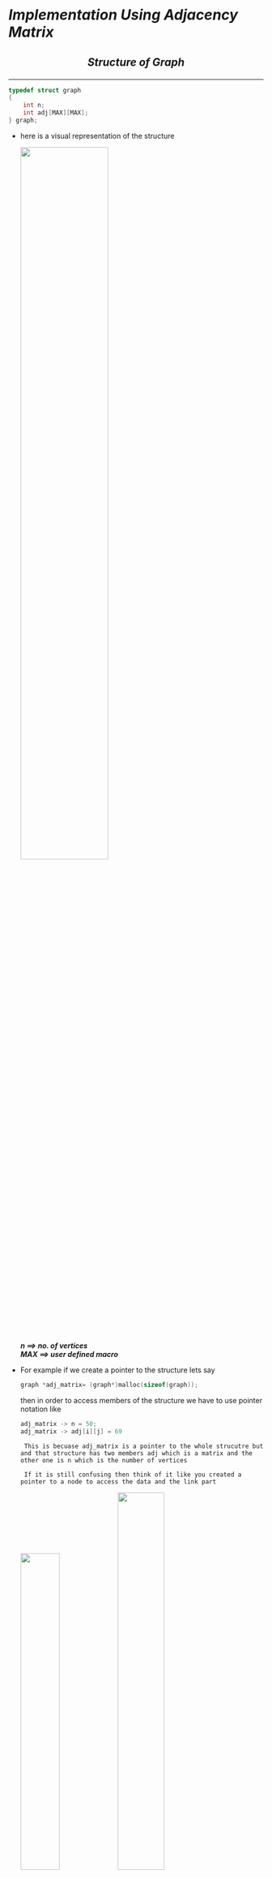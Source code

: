 # ***Implementation Using Adjacency Matrix***  


## <p align="center"><em>Structure of Graph</em></p>
---
~~~c 
typedef struct graph
{
    int n;
    int adj[MAX][MAX];
} graph;
~~~
- here is a visual representation of the structure  
  

    <img src="images/8.png"  width="60%" >  

    ***n ==> no. of vertices  
    MAX ==> user defined macro***  

- For example if we create a pointer to the structure lets say 
    ~~~c 
    graph *adj_matrix= (graph*)malloc(sizeof(graph));
    ~~~

    then in order to access members of the structure we have to use pointer notation like

    ~~~c
    adj_matrix -> n = 50;
    adj_matrix -> adj[i][j] = 69
    ~~~

    ``` This is becuase adj_matrix is a pointer to the whole strucutre but and that structure has two members adj which is a matrix and the other one is n which is the number of vertices```

    ``` If it is still confusing then think of it like you created a pointer to a node to access the data and the link part```

    <img src="images/8.png"  width="40%" ><img src="images/9.png"  width="43.7%" > 

    Here :  
    ``` 
        graph -> n = 3;
        node -> data = 3;

        And 

        graph -> adj[i][j]= 69;
        node -> link = new_node
    ```

    > Note :  
       The above snippets are not equivalent statements they are just to make you understand how pointer works here  
        
    graph is used in above example but in practice graph is the name of the data strucutre so we use adj_matrix as the name of the data structure.
---  

## <p align="center"><em>ADT OF GRAPHS</em></p>  
---

* Creating a Graph
* Displaying a Graph
* Calulating Indegree
* Calulating Outdegree

___ 

### <p align ="center">Creating a graph</p>
~~~c
void create_graph(graph *adj_matrix)
{
    int i , j;

    for (i=0 ; i< adj_matrix ->n ;i++)
    {
        for ( j=0 ; j< adj_matrix ->n ; j++)
        {
            adj_matrix-> adj[i][j]=0;
        }
    }

    while(1)
    {
        printf("Enter the source and Destination position");   
        scanf("%d%d", &i , &j);
        if( i< 0 || j < 0|| i> MAX || j > MAX)
        {
            adj_matrix-> adj[i][j];
        }
    }
}
~~~
The above code can be broken down into two small parts  
- First where we are initializing the matrix with 0 this step can be avoided by doing this step while creating the structure.

- Second where we are asking for source and destination and if the value of source and destination are valid we make the set the a(i,j) index as 1.  
<br>  

___
<br>  

### <p align ="center">Displaying the contents of the graph</p>  

<br>  

~~~c
void display()
{
    for(int i=0 ; i< adj_matrix -> n ; i++)
    {
        for( int j =0 ; j< adj_matrix -> n ;j++)

        {
            printf("%d \t" adj_matrix->adj[i][j]);
        }
    }
}
~~~

``` At first it might look a bit intimidating but its basicaaly displaying the contents of a double dimensional array which is easy as we are take two loops one nested inside other and we print all the elements in array ```

<br>  

___
<br>  

### <p align ="center">Calcualting **Indegree**</p>  

<br>  

Indegree of a Vertex is the number of paths leading to the particular node.  

~~~c
int indegree(graph *adj_matrix , int v)
{
    int count =0 ;
    for(int i =0; i< adj_matrix-> n;i++)
    {
        if( adj_matrix -> adj[i][v]==1 )
        {
            count++;
        }
    }
}
~~~

___
<br>  

### <p align ="center">Calcualting **Outdegree**</p>


Outdegree of a Vertex is the number of paths leading away from the nodes.  

~~~c
int outdegree(graph *adj_matrix , int v)
{
    int count =0 ;
    for(int i =0; i< adj_matrix-> n;i++)
    {
        if(adj_matrix ->adj[v][i]==1)
        {
            count++;
        }
    }
}
~~~



>Note :  
For Undirected Graphs Both Indegree And Outdegree are same.


<br>  
<br>  



# ***Implementation Using Adjacency List*** 

## <p align="center"><em>Structure of Graph</em></structurep>
---
~~~c 
typedef struct node
{
    int data;
    struct node* link;
} node;
~~~

- here is a visual representation of the structure  
  

    <img src="images/9.png"  width="60%" >  

    ***data ==> Name of the Vertex  
    link ==> node pointer to next pointer*** 

<br>  

First we Create an array of pointers to structures

```c
node* a[MAX];
```
<img src="images/10.png" width=50%>

Every index now acts like a vertex and we chain the nodes which are connected to the vertex with the index.
___

## <p align="center"><em>ADT OF GRAPHS</em></p>  
---

* Creating a Graph
* Displaying a Graph
* Calulating Indegree
* Calulating Outdegree

___ 
<br>

### <p align ="center">Creating a graph</p>

~~~c
void create ( node* a[], int n)
{
    int i , j;
    for(i =0 ; i<n;i++)
    {
        a[i]=NULL;
    }
    while(1)
    {
        printf("Enter the source and destination");
        scanf("%d %d" , &i, &j);
        if(i<0|| j<0|| i>=n || j>=n)
        {
            break;
        }
        insert(a,i,j);
    }
}
~~~

*Understanding the code by breaking it into segments*

- First part  

    ~~~c
        int i , j;
        for(i =0 ; i<n;i++)
        {
            a[i]=NULL;
        }
    ~~~
        The first part of the funciton is setting each array index position as NULL.  
<br>  

- Second part  

    ~~~c
    while(1)
    {
        printf("Enter the source and destination");
        scanf("%d %d" , &i, &j);
        if(i<0|| j<0|| i>=n || j>=n)
        {
            break;
        }
        insert(a,i,j);
    }   
    ~~~
    The second part of the function takes source and destination and if they are valid it calls the insert function with source and destination

``` Create Fucntion is a Helper Fucntion to insert fucntion```



#### *Insert function*  

~~~c
void insert (node * a[], int i , int j)
{
    node* temp = (node*)malloc(sizeof(node));
    temp-> data = j;
    temp->link =NULL;

    node* cur = a[i];
    if( cur->link ==NULL)
    {
        a[i]=temp;
        return;
    }

    while(cur->link!=NULL)
    {
        cur=cur->link;
    }

    cur->link=temp;
}
~~~


Lets try to Understand the code by breaking it into segments

- Part 1 : ***Creating a new node***

    ~~~c
    node* temp = (node*)malloc(sizeof(node));
    temp-> data = j;
    temp->link =NULL;
    ~~~
    The above Part creates a node and assign the destination as the value of the node

- Part 2 :  ***Insert at Rear in Singly Linked List***  
    -   Check for empty list  

        ~~~c
        node* cur = a[i];
        if( cur ==NULL)
        {
            a[i]=temp;
            return;
        }
        ~~~

        We check if the if index is pointingto NULL that means the list is emptyso the node we just created willbecome the head of the list.

    - Insert anywhere else

        ~~~c
        while(cur->link!=NULL)
        {
            cur=cur->link;
        }
        cur->link=temp;
        ~~~

        



